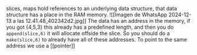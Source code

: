 slices, maps hold references to an underlying data structure, that data structure has a place in the RAM memory.
![[Imagen de WhatsApp 2024-12-13 a las 12.41.48_402342d2.jpg]]
The data has an address in the memory, if you got {4,5,3} this already has a predefined length, and then you do `append(slice,6)` it will allocate offside the slice. So you should do a `make(slice,6)`  to already have all of these addresses.
To point to the same address we use a [[pointer]]